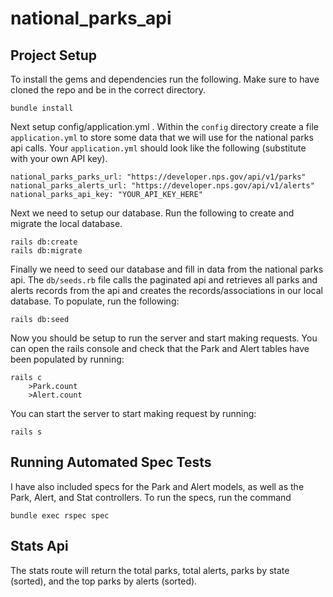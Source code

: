 # national_parks_api

## Project Setup
To install the gems and dependencies run the following. Make sure to have cloned the repo and be in the correct directory.
```
bundle install
```
Next setup config/application.yml . Within the `config` directory create a file `application.yml` to store some data that we will use for the national parks api calls.
Your `application.yml` should look like the following (substitute with your own API key).
```
national_parks_parks_url: "https://developer.nps.gov/api/v1/parks"
national_parks_alerts_url: "https://developer.nps.gov/api/v1/alerts"
national_parks_api_key: "YOUR_API_KEY_HERE"
```
Next we need to setup our database. Run the following to create and migrate the local database.
```
rails db:create
rails db:migrate
```
Finally we need to seed our database and fill in data from the national parks api. The `db/seeds.rb` file calls the paginated api and retrieves all parks and alerts records from the api and creates the records/associations in our local database. To populate, run the following:
```
rails db:seed
```
Now you should be setup to run the server and start making requests. You can open the rails console and check that the Park and Alert tables have been populated by running:
```
rails c
    >Park.count
    >Alert.count
```
You can start the server to start making request by running:
```
rails s
```
## Running Automated Spec Tests
I have also included specs for the Park and Alert models, as well as the Park, Alert, and Stat controllers.
To run the specs, run the command
```
bundle exec rspec spec
```
## Stats Api
The stats route will return the total parks, total alerts, parks by state (sorted), and the top parks by alerts (sorted).
